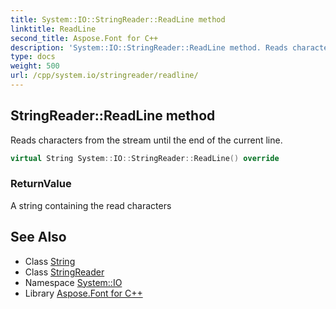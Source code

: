 ```yaml
---
title: System::IO::StringReader::ReadLine method
linktitle: ReadLine
second_title: Aspose.Font for C++
description: 'System::IO::StringReader::ReadLine method. Reads characters from the stream until the end of the current line in C++.'
type: docs
weight: 500
url: /cpp/system.io/stringreader/readline/
---
```

## StringReader::ReadLine method


Reads characters from the stream until the end of the current line.

```cpp
virtual String System::IO::StringReader::ReadLine() override
```


### ReturnValue

A string containing the read characters

## See Also

* Class [String](../../../system/string/)
* Class [StringReader](../)
* Namespace [System::IO](../../)
* Library [Aspose.Font for C++](../../../)
